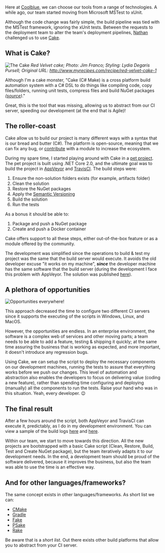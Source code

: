Here at [Coolblue][coolblue], we can choose our tools from a range of technologies. A while ago, our team started moving from Microsoft MSTest to xUnit.

Although the code change was fairly simple, the build pipeline was tied with the MSTest framework, ignoring the xUnit tests. Between the requests to the deployment team to alter the team's deployment pipelines, [Nathan][nathan] challenged us to use [Cake][cakedotnet].

## What is Cake?

![The Cake][cake]
*Red Velvet cake; Photo: Jim Franco; Styling: Lydia Degaris Pursell; Original URL: http://www.myrecipes.com/recipe/red-velvet-cake-1*

Although I'm a cake monster, "Cake (C# Make) is a cross platform build automation system with a C# DSL to do things like compiling code, copy files/folders, running unit tests, compress files and build NuGet packages *([source][cakedotnet])*."

Great, this is the tool that was missing, allowing us to abstract from our CI server, speeding our development (at the end that is Agile)!

## The roller-coast

Cake allow us to build our project is many different ways with a syntax that is our bread and butter (C#). The platform is open-source, meaning that we can fix any bug, or [contribute][cake-contributing] with a module to increase the ecosystem. 

During my spare time, I started playing around with Cake in a [pet project][pullrequestsviewer]. The pet project is built using .NET Core 2.0, and the ultimate goal was to build the project in [AppVeyor][appveyor] and [TravisCI][travisci]. The build steps were:
1. Ensure the non-solution folders exists (for example, artifacts folder)
2. Clean the solution
3. Restore the NuGet packages
4. Apply the [Semantic Versioning][semver]
5. Build the solution
6. Run the tests

As a bonus it should be able to:
1. Package and push a NuGet package
2. Create and push a Docker container

Cake offers support to all these steps, either out-of-the-box feature or as a module offered by the community. 

The development was simplified since the operations to build & test my project was the same that the build server would execute. It avoids the old developer excuse "it works on my machine", ***since*** the developer machine has the same software that the build server (during the development I face this problem with AppVeyor. The solution was published [here][dotnet20-appveyor]).

## A plethora of opportunities

![Opportunities everywhere!][opportunitiesmeme]

This approach decreased the time to configure two different CI servers since it supports the executing of the scripts in Windows, Linux, and MacOS.

However, the opportunities are endless. In an enterprise environment, the software is a complex web of services and other moving parts; a team needs to be able to add a feature, testing & shipping it quickly; at the same time assuring the business that is working as expected, and more important, it doesn't introduce any regression bugs.

Using Cake, we can setup the script to deploy the necessary components on our development machines, running the tests to assure that everything works before we push our changes. This level of automation and abstraction also enables the developers to focus on delivering value (coding a new feature), rather than spending time configuring and deploying (manually) all the components to run the tests. Raise your hand who was in this situation. Yeah, every developer. :wink: 

## The final result

After a few hours around the script, both AppVeyor and TravisCI can execute it, predictably, as I do in my development environment. You can view a sample of the build logs [here][appveyorbuildlogs] and [here][traviscibuildlogs]. 

Within our team, we start to move towards this direction. All the new projects are bootstrapped with a basic Cake script (Clean, Restore, Build, Test and Create NuGet package), but the team iteratively adapts it to our development needs. In the end, a development team should be proud of the software delivered, because it improves the business, but also the team was able to use the time is an effective way.

## And for other languages/frameworks?

The same concept exists in other languages/frameworks. As short list we can:
- [CMake][cmake]
- [Gradle][gradle]
- [Fake][fake]
- [PSake][psake]
- [Rake][rake]

Be aware that is a *short list*. Out there exists other build platforms that allow you to abstract from your CI server.

[coolblue]: https://www.coolblue.nl
[nathan]: https://nathanjohnstone.wordpress.com/
[cakedotnet]: https://cakebuild.net/
[cake]: https://cdn-image.myrecipes.com/sites/default/files/red-velvet-cake-coconut-cream-cheese-frosting-crop-sl.jpg
[cake-contributing]: https://cakebuild.net/docs/contributing/contribution-guidelines
[pullrequestsviewer]: https://github.com/joaoasrosa/pullrequests-viewer
[appveyor]: https://www.appveyor.com/
[travisci]: https://travis-ci.org/
[semver]: http://semver.org/
[dotnet20-appveyor]: https://anotherlookontech.wordpress.com/2017/08/10/build-a-net-core-2-0-application-in-appveyor/
[opportunitiesmeme]: https://media.makeameme.org/created/OPPORTUNITIES-OPPORTUNITIES-EVERYWHERE-1keuus.jpg
[appveyorbuildlogs]: https://ci.appveyor.com/project/joaoasrosa/pullrequests-viewer 
[traviscibuildlogs]: https://travis-ci.org/joaoasrosa/pullrequests-viewer
[cmake]: https://cmake.org/
[gradle]: https://gradle.org/
[fake]: https://fake.build/
[psake]: https://github.com/psake/psake
[rake]: https://ruby.github.io/rake/